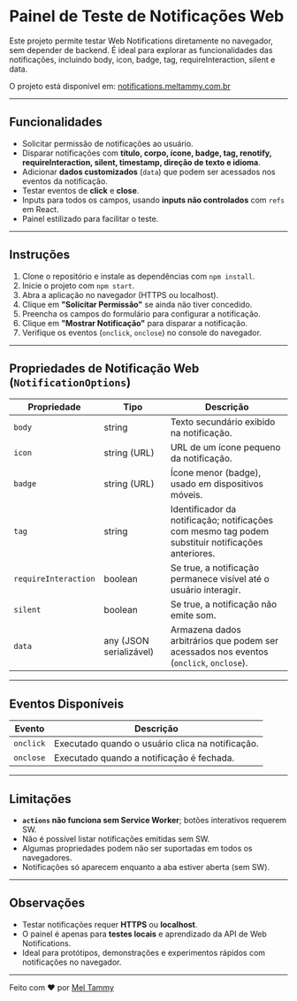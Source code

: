 # Painel de Teste de Notificações Web

Este projeto permite testar Web Notifications diretamente no navegador, sem depender de backend. É ideal para explorar as funcionalidades das notificações, incluindo body, icon, badge, tag, requireInteraction, silent e data.

O projeto está disponível em: [notifications.meltammy.com.br](https://notifications.meltammy.com.br/)

---

## Funcionalidades

- Solicitar permissão de notificações ao usuário.
- Disparar notificações com **título, corpo, ícone, badge, tag, renotify, requireInteraction, silent, timestamp, direção de texto e idioma**.
- Adicionar **dados customizados** (`data`) que podem ser acessados nos eventos da notificação.
- Testar eventos de **click** e **close**.
- Inputs para todos os campos, usando **inputs não controlados** com `refs` em React.
- Painel estilizado para facilitar o teste.

---

## Instruções

1. Clone o repositório e instale as dependências com `npm install`.
2. Inicie o projeto com `npm start`.
3. Abra a aplicação no navegador (HTTPS ou localhost).
4. Clique em **"Solicitar Permissão"** se ainda não tiver concedido.
5. Preencha os campos do formulário para configurar a notificação.
6. Clique em **"Mostrar Notificação"** para disparar a notificação.
7. Verifique os eventos (`onclick`, `onclose`) no console do navegador.

---

## Propriedades de Notificação Web (`NotificationOptions`)

| Propriedade          | Tipo                    | Descrição                                                                                          |
| -------------------- | ----------------------- | -------------------------------------------------------------------------------------------------- |
| `body`               | string                  | Texto secundário exibido na notificação.                                                           |
| `icon`               | string (URL)            | URL de um ícone pequeno da notificação.                                                            |
| `badge`              | string (URL)            | Ícone menor (badge), usado em dispositivos móveis.                                                 |
| `tag`                | string                  | Identificador da notificação; notificações com mesmo tag podem substituir notificações anteriores. |
| `requireInteraction` | boolean                 | Se true, a notificação permanece visível até o usuário interagir.                                  |
| `silent`             | boolean                 | Se true, a notificação não emite som.                                                              |
| `data`               | any (JSON serializável) | Armazena dados arbitrários que podem ser acessados nos eventos (`onclick`, `onclose`).             |

---

## Eventos Disponíveis

| Evento    | Descrição                                        |
| --------- | ------------------------------------------------ |
| `onclick` | Executado quando o usuário clica na notificação. |
| `onclose` | Executado quando a notificação é fechada.        |

---

## Limitações

- **`actions` não funciona sem Service Worker**; botões interativos requerem SW.
- Não é possível listar notificações emitidas sem SW.
- Algumas propriedades podem não ser suportadas em todos os navegadores.
- Notificações só aparecem enquanto a aba estiver aberta (sem SW).

---

## Observações

- Testar notificações requer **HTTPS** ou **localhost**.
- O painel é apenas para **testes locais** e aprendizado da API de Web Notifications.
- Ideal para protótipos, demonstrações e experimentos rápidos com notificações no navegador.

---

Feito com ❤️ por [Mel Tammy](https://meltammy.com.br/)
